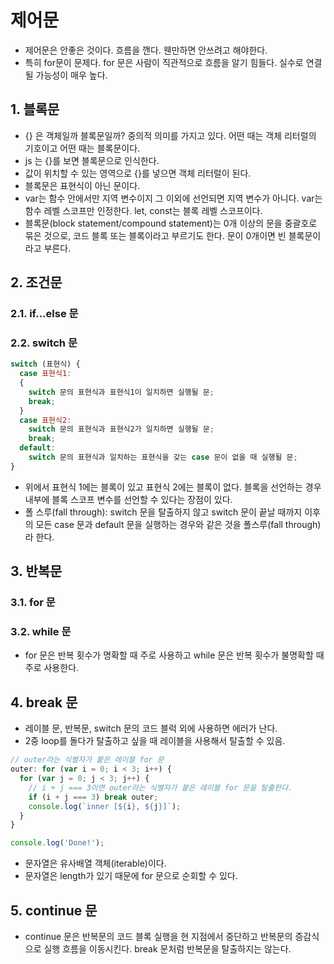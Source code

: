 # 제어문

- 제어문은 안좋은 것이다. 흐름을 깬다. 웬만하면 안쓰려고 해야한다.
- 특히 for문이 문제다. for 문은 사람이 직관적으로 흐름을 알기 힘들다. 실수로 연결될 가능성이 매우 높다.

## 1. 블록문
- {} 은 객체일까 블록문일까? 중의적 의미를 가지고 있다. 어떤 때는 객체 리터럴의 기호이고 어떤 때는 블록문이다.
- js 는 {}를 보면 블록문으로 인식한다.
- 값이 위치할 수 있는 영역으로 {}를 넣으면 객체 리터럴이 된다.
- 블록문은 표현식이 아닌 문이다.
- var는 함수 안에서만 지역 변수이지 그 이외에 선언되면 지역 변수가 아니다. var는 함수 레벨 스코프만 인정한다. let, const는 블록 레벨 스코프이다. 
- 블록문(block statement/compound statement)는 0개 이상의 문을 중괄호로 묶은 것으로, 코드 블록 또는 블록이라고 부르기도 한다. 문이 0개이면 빈 블록문이라고 부른다.


## 2. 조건문
### 2.1. if...else 문
### 2.2. switch 문
```js
switch (표현식) {
  case 표현식1:
  {
    switch 문의 표현식과 표현식1이 일치하면 실행될 문;
    break;
  }
  case 표현식2:
    switch 문의 표현식과 표현식2가 일치하면 실행될 문;
    break;
  default:
    switch 문의 표현식과 일치하는 표현식을 갖는 case 문이 없을 때 실행될 문;
}
```
- 위에서 표현식 1에는 블록이 있고 표현식 2에는 블록이 없다. 블록을 선언하는 경우 내부에 블록 스코프 변수를 선언할 수 있다는 장점이 있다. 
- 폴 스루(fall through):  switch 문을 탈출하지 않고 switch 문이 끝날 때까지 이후의 모든 case 문과 default 문을 실행하는 경우와 같은 것을 폴스루(fall through)라 한다.


## 3. 반복문
### 3.1. for 문
### 3.2. while 문
- for 문은 반복 횟수가 명확할 때 주로 사용하고 while 문은 반복 횟수가 불명확할 때 주로 사용한다.

## 4. break 문
- 레이블 문, 반복문, switch 문의 코드 블럭 외에 사용하면 에러가 난다.
- 2중 loop를 돌다가 탈출하고 싶을 때 레이블을 사용해서 탈출할 수 있음.
```js
// outer라는 식별자가 붙은 레이블 for 문
outer: for (var i = 0; i < 3; i++) {
  for (var j = 0; j < 3; j++) {
    // i + j === 3이면 outer라는 식별자가 붙은 레이블 for 문을 탈출한다.
    if (i + j === 3) break outer;
    console.log(`inner [${i}, ${j}]`);
  }
}

console.log('Done!');
```

- 문자열은 유사배열 객체(iterable)이다. 
- 문자열은 length가 있기 때문에 for 문으로 순회할 수 있다.

## 5. continue 문
- continue 문은 반복문의 코드 블록 실행을 현 지점에서 중단하고 반복문의 증감식으로 실행 흐름을 이동시킨다. break 문처럼 반복문을 탈출하지는 않는다.

